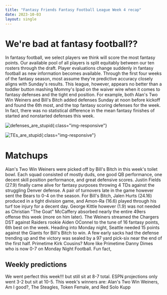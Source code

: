 ```yaml
---
title: "Fantasy Friends Fantasy Football League Week 4 recap"
date: 2023-10-03
layout: single
---
```


# We're bad at fantasy football??

In fantasy football, we select players we think will score the most fantasy points. Our available pool of all players is split equitably between our ten rosters through the draft. Player evaluations change suddenly in fantasy football as new information becomes available. Through the first four weeks of the fantasy season, most assume they're predictive accuracy closely aligns with Sunday's results. This league, however, appears no better than a toddler button mashing Mommy's Ipad on the waiver wire when it comes to fantasy defenses and the tight end position. For example, both Alan's Two Win Weiners and Bill's Bitch added defenses Sunday at noon before kickoff and found the 6th most, and the top fantasy scoring defenses for the week. In fact, there was no statistical difference in the mean fantasy finishes of started and nonstarted defenses this week.

![defenses_are_stupid](/ayocca.github.io/assets/images/DST_are_stupid_W04.png){:class="img-responsive"}


![TEs_are_stupid](/ayocca.github.io/assets/images/TE_are_stupid_W04.png){:class="img-responsive"}




# Matchups

Alan's Two Win Weiners were picked off by Bill's Bitch in this week's toilet bowl. Each squad consisted of mostly duds, one good QB performance, one decent skill position performance, and great defensive scores. Justin Fields (27.9) finally came alive for fantasy purposes throwing 4 TDs against the struggling Denver defense. A pair of turnovers late in the game however sent the Bears to 0-4 on the season. For Bill's Bitch, Jalen Hurts (24.16) produced in a tight division game, and Amon-Ra (16.6) played through his turf toe injury for a decent day. George Kittle however (1.9) was not needed as Christian "The Goat" McCaffery absorbed nearly the entire 49ers offense this week (more on him later). The Weiners streamed the Chargers DST against Raiders rookie Aiden OConnel to the tune of 16 fantasy points, 6th best on the week. Heading into Monday night, Seattle needed 15 points against the Giants for Bill's Bitch to win. A few early sacks had the defense trending up and the victory was sealed by a 97 yard pick-six near the end of the first half. Primetime Kirk Cousins? More like Primetime Danny Dimes who is now 0-7 on Monday Night Football. Fun fact, 



## Weekly predictions

We went perfect this week!!! but still sit at 8-7 total. ESPN projections only went 3-2  but sit at 10-5. This week's winners are: Alan's Two Win Weiners, Am I good?, The Steagles, Token Female, and Red Solo Kupp


